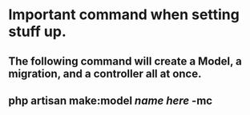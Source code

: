# Important command when setting stuff up.

## The following command will create a Model, a migration, and a controller all at once.

## php artisan make:model _name here_ -mc
